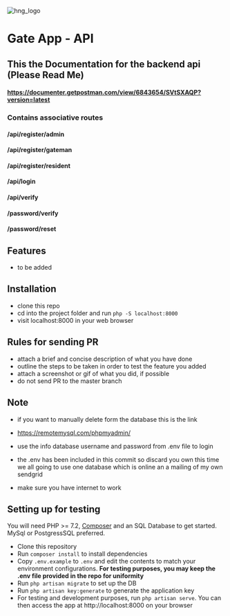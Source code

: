 ![hng_logo](https://res.cloudinary.com/benchuks-inc/image/upload/v1569336547/hng.png)

# Gate App - API

## This the Documentation for the backend api (Please Read Me)

#### https://documenter.getpostman.com/view/6843654/SVtSXAQP?version=latest

### Contains associative routes

#### /api/register/admin
#### /api/register/gateman
#### /api/register/resident
#### /api/login
#### /api/verify
#### /password/verify
#### /password/reset

## Features

* to be added

## Installation

* clone this repo
* cd into the project folder and run `php -S localhost:8000`
* visit localhost:8000 in your web browser

## Rules for sending PR

* attach a brief and concise description of what you have done
* outline the steps to be taken in order to test the feature you added
* attach a screenshot or gif of what you did, if possible
* do not send PR to the master branch

## Note 
* if you want to manually delete form the database this is the link
* https://remotemysql.com/phpmyadmin/
* use the info database username and password from .env file to login

* the .env has been included in this commit so discard you own this time we all going to use one database which is online an a mailing of my own sendgrid 

* make sure you have internet to work 

## Setting up for testing
You will need PHP >= 7.2, [Composer](https://getcomposer.org/) and an SQL Database to get started.
MySql or PostgressSQL preferred.

* Clone this repository
* Run `composer install` to install dependencies
* Copy `.env.example` to `.env` and edit the contents to match your environment
configurations. **For testing purposes, you may keep the .env file provided in the repo for uniformity**
* Run ```php artisan migrate``` to set up the DB
* Run ```php artisan key:generate``` to  generate the application key
* For testing and development purposes, run ```php artisan serve```. You can then access the app at http://localhost:8000 on your browser
